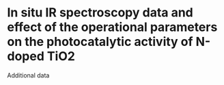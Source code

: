 # In situ IR spectroscopy data and effect of the operational parameters on the photocatalytic activity of N-doped TiO2
Additional data
